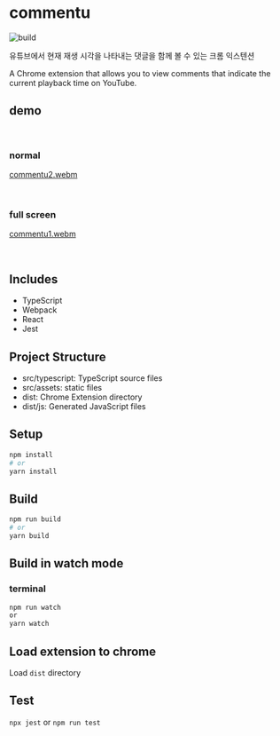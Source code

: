# commentu

![build](https://github.com/chibat/chrome-extension-typescript-starter/workflows/build/badge.svg)

유튜브에서 현재 재생 시각을 나타내는 댓글을 함께 볼 수 있는 크롬 익스텐션

A Chrome extension that allows you to view comments that indicate the current playback time on YouTube.
## demo

<br>

### normal
[commentu2.webm](https://user-images.githubusercontent.com/62196278/213736142-b130d54d-4baa-4441-9e8e-ad9b2cb509e2.webm)

<br>

### full screen
[commentu1.webm](https://user-images.githubusercontent.com/62196278/213736107-6de34d4c-dd41-4129-b765-3d6d665e955b.webm)

<br>

## Includes
* TypeScript
* Webpack
* React
* Jest

## Project Structure

* src/typescript: TypeScript source files
* src/assets: static files
* dist: Chrome Extension directory
* dist/js: Generated JavaScript files

## Setup

```bash
npm install
# or
yarn install
```

## Build

```bash
npm run build
# or
yarn build
```

## Build in watch mode

### terminal

```bash
npm run watch
or
yarn watch
```

## Load extension to chrome

Load `dist` directory

## Test
`npx jest` or `npm run test`
